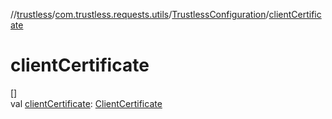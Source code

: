 //[trustless](../../../index.md)/[com.trustless.requests.utils](../index.md)/[TrustlessConfiguration](index.md)/[clientCertificate](client-certificate.md)

# clientCertificate

[]\
val [clientCertificate](client-certificate.md): [ClientCertificate](../../com.trustless.requests.utils.certificate/-client-certificate/index.md)
